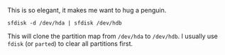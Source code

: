 This is so elegant, it makes me want to hug a penguin.

    sfdisk -d /dev/hda | sfdisk /dev/hdb

This will clone the partition map from `/dev/hda` to `/dev/hdb`. I
usually use `fdisk` (or `parted`) to clear all partitions first.
